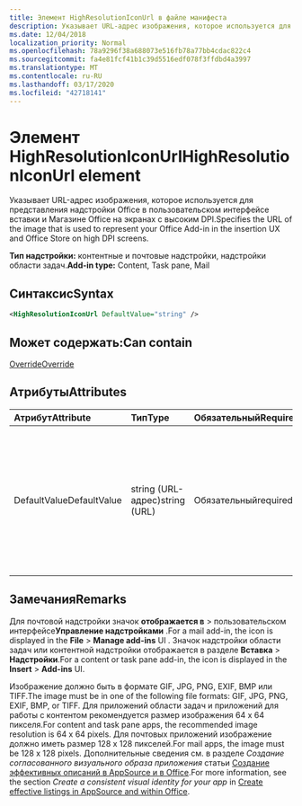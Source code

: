 ```yaml
---
title: Элемент HighResolutionIconUrl в файле манифеста
description: Указывает URL-адрес изображения, которое используется для представления надстройки Office в пользовательском интерфейсе вставки и Магазине Office на экранах с высоким DPI.
ms.date: 12/04/2018
localization_priority: Normal
ms.openlocfilehash: 78a9296f38a688073e516fb78a77bb4cdac822c4
ms.sourcegitcommit: fa4e81fcf41b1c39d5516edf078f3ffdbd4a3997
ms.translationtype: MT
ms.contentlocale: ru-RU
ms.lasthandoff: 03/17/2020
ms.locfileid: "42718141"
---
```

# <a name="highresolutioniconurl-element"></a><span data-ttu-id="bde99-103">Элемент HighResolutionIconUrl</span><span class="sxs-lookup"><span data-stu-id="bde99-103">HighResolutionIconUrl element</span></span>

<span data-ttu-id="bde99-104">Указывает URL-адрес изображения, которое используется для представления надстройки Office в пользовательском интерфейсе вставки и Магазине Office на экранах с высоким DPI.</span><span class="sxs-lookup"><span data-stu-id="bde99-104">Specifies the URL of the image that is used to represent your Office Add-in in the insertion UX and Office Store on high DPI screens.</span></span>

<span data-ttu-id="bde99-105">**Тип надстройки:** контентные и почтовые надстройки, надстройки области задач.</span><span class="sxs-lookup"><span data-stu-id="bde99-105">**Add-in type:** Content, Task pane, Mail</span></span>

## <a name="syntax"></a><span data-ttu-id="bde99-106">Синтаксис</span><span class="sxs-lookup"><span data-stu-id="bde99-106">Syntax</span></span>

```XML
<HighResolutionIconUrl DefaultValue="string" />
```

## <a name="can-contain"></a><span data-ttu-id="bde99-107">Может содержать:</span><span class="sxs-lookup"><span data-stu-id="bde99-107">Can contain</span></span>

[<span data-ttu-id="bde99-108">Override</span><span class="sxs-lookup"><span data-stu-id="bde99-108">Override</span></span>](override.md)

## <a name="attributes"></a><span data-ttu-id="bde99-109">Атрибуты</span><span class="sxs-lookup"><span data-stu-id="bde99-109">Attributes</span></span>

|<span data-ttu-id="bde99-110">**Атрибут**</span><span class="sxs-lookup"><span data-stu-id="bde99-110">**Attribute**</span></span>|<span data-ttu-id="bde99-111">**Тип**</span><span class="sxs-lookup"><span data-stu-id="bde99-111">**Type**</span></span>|<span data-ttu-id="bde99-112">**Обязательный**</span><span class="sxs-lookup"><span data-stu-id="bde99-112">**Required**</span></span>|<span data-ttu-id="bde99-113">**Описание**</span><span class="sxs-lookup"><span data-stu-id="bde99-113">**Description**</span></span>|
|:-----|:-----|:-----|:-----|
|<span data-ttu-id="bde99-114">DefaultValue</span><span class="sxs-lookup"><span data-stu-id="bde99-114">DefaultValue</span></span>|<span data-ttu-id="bde99-115">string (URL-адрес)</span><span class="sxs-lookup"><span data-stu-id="bde99-115">string (URL)</span></span>|<span data-ttu-id="bde99-116">Обязательный</span><span class="sxs-lookup"><span data-stu-id="bde99-116">required</span></span>|<span data-ttu-id="bde99-117">Задает значение по умолчанию для этого параметра, представленное для языкового стандарта, который указан с помощью элемента [DefaultLocale](defaultlocale.md).</span><span class="sxs-lookup"><span data-stu-id="bde99-117">Specifies the default value for this setting, expressed for the locale specified in the [DefaultLocale](defaultlocale.md) element.</span></span>|

## <a name="remarks"></a><span data-ttu-id="bde99-118">Замечания</span><span class="sxs-lookup"><span data-stu-id="bde99-118">Remarks</span></span>

<span data-ttu-id="bde99-119">Для почтовой надстройки значок **отображается в** > пользовательском интерфейсе**Управление надстройками** .</span><span class="sxs-lookup"><span data-stu-id="bde99-119">For a mail add-in, the icon is displayed in the **File** > **Manage add-ins** UI .</span></span> <span data-ttu-id="bde99-120">Значок надстройки области задач или контентной надстройки отображается в разделе **Вставка** > **Надстройки**.</span><span class="sxs-lookup"><span data-stu-id="bde99-120">For a content or task pane add-in, the icon is displayed in the **Insert** > **Add-ins** UI.</span></span>

<span data-ttu-id="bde99-121">Изображение должно быть в формате GIF, JPG, PNG, EXIF, BMP или TIFF.</span><span class="sxs-lookup"><span data-stu-id="bde99-121">The image must be in one of the following file formats: GIF, JPG, PNG, EXIF, BMP, or TIFF.</span></span> <span data-ttu-id="bde99-122">Для приложений области задач и приложений для работы с контентом рекомендуется размер изображения 64 х 64 пикселя.</span><span class="sxs-lookup"><span data-stu-id="bde99-122">For content and task pane apps, the recommended image resolution is 64 x 64 pixels.</span></span> <span data-ttu-id="bde99-123">Для почтовых приложений изображение должно иметь размер 128 x 128 пикселей.</span><span class="sxs-lookup"><span data-stu-id="bde99-123">For mail apps, the image must be 128 x 128 pixels.</span></span> <span data-ttu-id="bde99-124">Дополнительные сведения см. в разделе _Создание согласованного визуального образа приложения_ статьи [Создание эффективных описаний в AppSource и в Office](/office/dev/store/create-effective-office-store-listings#create-a-consistent-visual-identity).</span><span class="sxs-lookup"><span data-stu-id="bde99-124">For more information, see the section  _Create a consistent visual identity for your app_ in [Create effective listings in AppSource and within Office](/office/dev/store/create-effective-office-store-listings#create-a-consistent-visual-identity).</span></span>
